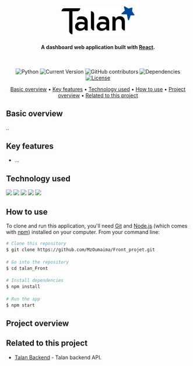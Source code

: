 <h1 align="center">
  <br/>
  <img src="./src/assets/images/logo-talan.png" alt="Talan" width="200"/></a>
  <h4 align="center">A dashboard web application built with <a href="https://reactjs.org/" target="_blank">React</a>.</h4>
  <br/>
</h1>
<div align="center">


![Python](https://img.shields.io/badge/React-17.0.2-orange)
![Current Version](https://img.shields.io/badge/version-v1.0-blue)
![GitHub contributors](https://img.shields.io/github/contributors/salimkazdaghli/Hicotech-Frontend)
![Dependencies](https://img.shields.io/badge/dependencies-up%20to%20date-brightgreen.svg)
[![License](https://img.shields.io/badge/license-MIT-blue.svg)](https://opensource.org/licenses/MIT)
</div>

<p align="center">
  <a href="#basic-overview">Basic overview</a> •
  <a href="#key-features">Key features</a> •
  <a href="#technology-used">Technology used</a> •
  <a href="#how-to-use">How to use</a> •
  <a href="#project-overview">Project overview</a> •
  <a href="#related-to-this-project">Related to this project</a>
  
</p>

## Basic overview
..

## Key features
* ...


## Technology used

<p align="left">
  <img src="https://img.shields.io/badge/react-%2320232a.svg?style=flat&logo=react&logoColor=%2361DAFB" />
      <img src="https://img.shields.io/badge/express.js-%23404d59.svg?style=flat&logo=express&logoColor=%2361DAFB" />
    <img src="https://img.shields.io/badge/node.js-6DA55F?style=flat&logo=node.js&logoColor=white" />
    <img src="https://img.shields.io/badge/MongoDB-%234ea94b.svg?style=flat&logo=mongodb&logoColor=white" />
    <img src="https://img.shields.io/badge/Postman-FF6C37?style=flat&logo=postman&logoColor=white" />
</p>

## How to use
To clone and run this application, you'll need [Git](https://git-scm.com) and [Node.js](https://nodejs.org/en/download/) (which comes with [npm](http://npmjs.com)) installed on your computer.
From your command line:
```bash
# Clone this repository
$ git clone https://github.com/MzOumaima/Front_projet.git

# Go into the repository
$ cd talan_Front

# Install dependencies
$ npm install

# Run the app
$ npm start
```




## Project overview



## Related to this project

- [Talan Backend](https://github.com/.git) - Talan backend API.
